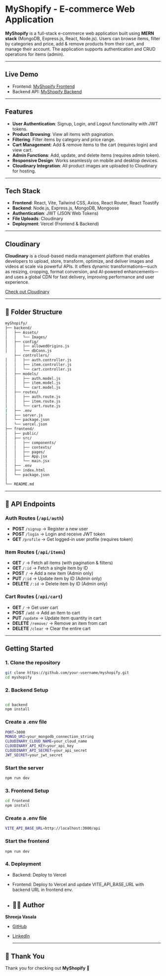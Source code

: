 # MyShopify - E-commerce Web Application

**MyShopify** is a full-stack e-commerce web application built using **MERN stack** (MongoDB, Express.js, React, Node.js). Users can browse items, filter by categories and price, add & remove products from their cart, and manage their account. The application supports authentication and CRUD operations for items (admin).

---

## Live Demo

- Frontend: [MyShopify Frontend](https://my-shopify-clvx.vercel.app)  
- Backend API: [MyShopify Backend](https://my-shopify-blond.vercel.app)

---

## Features

- **User Authentication**: Signup, Login, and Logout functionality with JWT tokens.
- **Product Browsing**: View all items with pagination.
- **Filtering**: Filter items by category and price range.
- **Cart Management**: Add & remove items to the cart (requires login) and view cart.
- **Admin Functions**: Add, update, and delete items (requires admin token).
- **Responsive Design**: Works seamlessly on mobile and desktop devices.
- **Cloudinary Integration**: All product images are uploaded to Cloudinary for hosting.
---

## Tech Stack

- **Frontend**: React, Vite, Tailwind CSS, Axios, React Router, React Toastify  
- **Backend**: Node.js, Express.js, MongoDB, Mongoose  
- **Authentication**: JWT (JSON Web Tokens)  
- **File Uploads**: Cloudinary  
- **Deployment**: Vercel (Frontend & Backend)  
---

##  Cloudinary

**Cloudinary** is a cloud-based media management platform that enables developers to upload, store, transform, optimize, and deliver images and videos at scale via powerful APIs. It offers dynamic transformations—such as resizing, cropping, format conversion, and AI-powered enhancements—and uses a global CDN for fast delivery, improving performance and user experience. 

[Check out Cloudinary](https://cloudinary.com)  

---

## 📂 Folder Structure
```bash
myShopify/
├── backend/
│   ├── Assets/
│   │   └── Images/
│   ├── config/
│   │   ├── allowedOrigins.js
│   │   └── dbConn.js
    ├── controllers/
│   │   ├── auth.controller.js
│   │   ├── item.controller.js
│   │   └── cart.controller.js
│   ├── models/
│   │   ├── auth.model.js
│   │   ├── item.model.js
│   │   └── cart.model.js
│   ├── routes/
│   │   ├── auth.route.js
│   │   ├── item.route.js
│   │   └── cart.route.js
|   ├── .env
│   ├── server.js
│   └── package.json
│   └── vercel.json
├── frontend/
│   ├── public/
│   ├── src/
│   │   ├── components/
│   │   ├── contexts/
│   │   ├── pages/
│   │   ├── App.jsx
│   │   └── main.jsx
│   ├── .env
│   ├── index.html
│   └── package.json
│
└── README.md

```
---

## 🔗 API Endpoints

### Auth Routes (`/api/auth`)
- **POST** `/signup` → Register a new user  
- **POST** `/login` → Login and receive JWT token  
- **GET** `/profile` → Get logged-in user profile (requires token)  

### Item Routes (`/api/items`)
- **GET** `/` → Fetch all items (with pagination & filters)  
- **GET** `/:id` → Fetch a single item by ID  
- **POST** `/` → Add a new item (Admin only)  
- **PUT** `/:id` → Update item by ID (Admin only)  
- **DELETE** `/:id` → Delete item by ID (Admin only)  

### Cart Routes (`/api/cart`)
- **GET** `/` → Get user cart  
- **POST** `/add` → Add an item to cart  
- **PUT** `/update` → Update item quantity in cart  
- **DELETE** `/remove/` → Remove an item from cart  
- **DELETE** `/clear` → Clear the entire cart  
---

## Getting Started

### 1. Clone the repository

```bash
git clone https://github.com/your-username/myshopify.git
cd myshopify
```
### 2. Backend Setup
```bash

cd backend
npm install
```
### Create a .env file

```bash
PORT=3000
MONGO_URI=your_mongodb_connection_string
CLOUDINARY_CLOUD_NAME=your_cloud_name
CLOUDINARY_API_KEY=your_api_key
CLOUDINARY_API_SECRET=your_api_secret
JWT_SECRET=your_jwt_secret
```
### Start the server

```bash
npm run dev
```
### 3. Frontend Setup

```bash
cd frontend
npm install
```
### Create a .env file

```bash
VITE_API_BASE_URL=http://localhost:3000/api
```

### Start the frontend
```bash
npm run dev
```
### 4. Deployment

- Backend: Deploy to Vercel
- Frontend: Deploy to Vercel and update VITE_API_BASE_URL with backend URL in frontend env.

- ## 👩‍💻 Author

**Shreeja Vasala**  

- [GitHub](https://github.com/shreejavasala)  
- [LinkedIn](https://www.linkedin.com/in/shreeja-vasala/)

  ---

## 🙏 Thank You

Thank you for checking out **MyShopify** 🛒  


